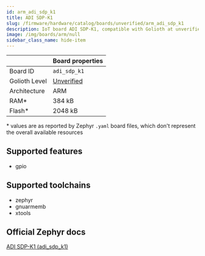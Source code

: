 ```yaml
---
id: arm_adi_sdp_k1
title: ADI SDP-K1
slug: /firmware/hardware/catalog/boards/unverified/arm_adi_sdp_k1
description: IoT board ADI SDP-K1, compatible with Golioth at unverified level.
image: /img/boards/arm/null
sidebar_class_name: hide-item
---
```


[//]: # (This is an auto-generated file, do not edit! Changes to it will be lost upon re-generation)



|                | Board properties     |
| -------------  | -------------------- |
| Board ID       | `adi_sdp_k1` |
| Golioth Level  | [Unverified](/firmware/hardware#unverified-boards) |
| Architecture   | ARM |
| RAM*           | 384 kB |
| Flash*         | 2048 kB |

\* values are as reported by Zephyr `.yaml` board files, which don't represent the overall available resources



## Supported features

* gpio

## Supported toolchains

* zephyr
* gnuarmemb
* xtools

## Official Zephyr docs

[ADI SDP-K1 (adi_sdp_k1)](https://docs.zephyrproject.org/latest/boards/arm/adi_sdp_k1/doc/index.html)
